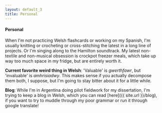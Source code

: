 ```yaml
---
layout: default_3
title: Personal
---
```

<h4>Personal</h4>
When I'm not practicing Welsh flashcards or working on my Spanish, I'm
usually knitting or crocheting or cross-stitching the latest in a long
line of projects. Or I'm singing along to the Hamilton soundtrack. My
latest non-textile and non-musical obsession is crockpot freezer
meals, which take up way too much space in my fridge, but are entirely
worth it.

<b>Current favorite weird thing in Welsh</b>:
'Valuable' is *gwerthfawr*, but 'invaluable' is *amhrisiadwy*. This
makes sense if you actually decompose them both, I suppose, but I'm going to stay bitter about it for a
little while.

<b>Blog</b>:
While I'm in Argentina doing pilot fieldwork for my dissertation, I'm
trying to keep a blog in Welsh, which you can read [here]({{ site.url }}/blog), if you want
to try to muddle through my poor grammar or run it through google translate!
